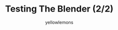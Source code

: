 ---
media: "images/rounds/round_2/enzymatic_reclaimer_2.png"
media_type: image
title: Testing The Blender (2/2)
author: [yellowlemons]
desc: Due to a clerical error prior to launch, Nanotrasen mislabled a standard issue kitchen mixer as a medical grade enzymatic reclaimer. Medbay suffers the consequences.
---